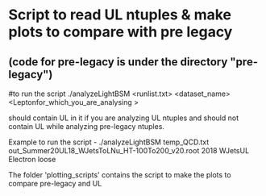 # Script to read UL ntuples & make plots to compare with pre legacy 
## (code for pre-legacy is under the directory "pre-legacy")
#to run the script
./analyzeLightBSM <runlist.txt> <outputfile> <year> <dataset_name> <Leptonfor_which_you_are_analysing > <phoID>


<dataset> should contain UL in it if you are analyzing UL ntuples and should not contain UL while analyzing pre-legacy ntuples.

Example to run the script -
./analyzeLightBSM temp_QCD.txt out_Summer20UL18_WJetsToLNu_HT-100To200_v20.root 2018 WJetsUL Electron loose


The folder 'plotting_scripts' contains the script to make the plots to compare pre-legacy and UL
